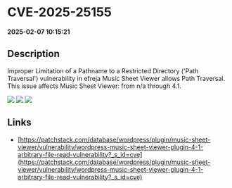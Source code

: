 # CVE-2025-25155

**2025-02-07 10:15:21**

## Description
Improper Limitation of a Pathname to a Restricted Directory ('Path Traversal') vulnerability in efreja Music Sheet Viewer allows Path Traversal. This issue affects Music Sheet Viewer: from n/a through 4.1.

![](https://img.shields.io/static/v1?label=Score&message=7.5&color=red)
![](https://img.shields.io/static/v1?label=Severity&message=HIGH&color=red)
![](https://img.shields.io/static/v1?label=CWE&message=Traversal&color=green)

## Links
- [https://patchstack.com/database/wordpress/plugin/music-sheet-viewer/vulnerability/wordpress-music-sheet-viewer-plugin-4-1-arbitrary-file-read-vulnerability?_s_id=cve](https://patchstack.com/database/wordpress/plugin/music-sheet-viewer/vulnerability/wordpress-music-sheet-viewer-plugin-4-1-arbitrary-file-read-vulnerability?_s_id=cve)
